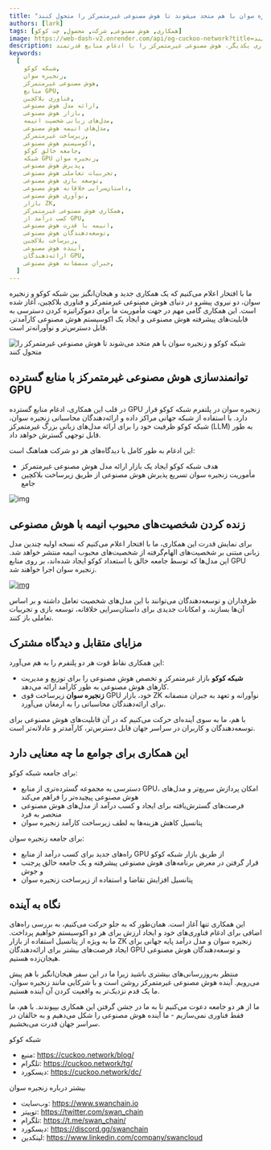 ```yaml
---
title: "شبکه کوکو و زنجیره سوان با هم متحد می‌شوند تا هوش مصنوعی غیرمتمرکز را متحول کنند"
authors: [lark]
tags: [همکاری, هوش مصنوعی, شرکت, محصول, چت کوکو]
image: https://web-dash-v2.onrender.com/api/og-cuckoo-network?title=شبکه کوکو و زنجیره سوان با هم متحد می‌شوند تا هوش مصنوعی غیرمتمرکز را متحول کنند
description: شبکه کوکو و زنجیره سوان با همکاری یکدیگر، هوش مصنوعی غیرمتمرکز را با ادغام منابع قدرتمند GPU در بازار ارائه مدل‌های هوش مصنوعی کوکو متحول می‌کنند. این همکاری به توسعه‌دهندگان و خالقان هوش مصنوعی با قابلیت‌های پردازشی پیشرفته قدرت می‌بخشد و امکان ایجاد مدل‌های زبانی الهام‌گرفته از انیمه و گسترش فرصت‌ها در نوآوری هوش مصنوعی غیرمتمرکز را فراهم می‌کند.
keywords:
  [
    شبکه کوکو,
    زنجیره سوان,
    هوش مصنوعی غیرمتمرکز,
    منابع GPU,
    فناوری بلاکچین,
    ارائه مدل هوش مصنوعی,
    بازار هوش مصنوعی,
    مدل‌های زبانی شخصیت انیمه,
    مدل‌های انیمه هوش مصنوعی,
    زیرساخت غیرمتمرکز,
    اکوسیستم هوش مصنوعی,
    جامعه خالق کوکو,
    شبکه GPU زنجیره سوان,
    پذیرش هوش مصنوعی,
    تجربیات تعاملی هوش مصنوعی,
    توسعه بازی هوش مصنوعی,
    داستان‌سرایی خلاقانه هوش مصنوعی,
    نوآوری هوش مصنوعی,
    بازار ZK,
    همکاری هوش مصنوعی غیرمتمرکز,
    کسب درآمد از GPU,
    انیمه با قدرت هوش مصنوعی,
    توسعه‌دهندگان هوش مصنوعی,
    زیرساخت بلاکچین,
    آینده هوش مصنوعی,
    ارائه‌دهندگان GPU,
    جبران منصفانه هوش مصنوعی,
  ]
---
```


ما با افتخار اعلام می‌کنیم که یک همکاری جدید و هیجان‌انگیز بین شبکه کوکو و زنجیره سوان، دو نیروی پیشرو در دنیای هوش مصنوعی غیرمتمرکز و فناوری بلاکچین، آغاز شده است. این همکاری گامی مهم در جهت مأموریت ما برای دموکراتیزه کردن دسترسی به قابلیت‌های پیشرفته هوش مصنوعی و ایجاد یک اکوسیستم هوش مصنوعی کارآمدتر، قابل دسترس‌تر و نوآورانه‌تر است.

![شبکه کوکو و زنجیره سوان با هم متحد می‌شوند تا هوش مصنوعی غیرمتمرکز را متحول کنند](https://cuckoo-network.b-cdn.net/2024-10-02-cuckoo-network-and-swan-chain-join-forces-to-revolutionize-decentralized-ai.png "شبکه کوکو و زنجیره سوان با هم متحد می‌شوند تا هوش مصنوعی غیرمتمرکز را متحول کنند")

## **توانمندسازی هوش مصنوعی غیرمتمرکز با منابع گسترده GPU**

در قلب این همکاری، ادغام منابع گسترده GPU زنجیره سوان در پلتفرم شبکه کوکو قرار دارد. با استفاده از شبکه جهانی مراکز داده و ارائه‌دهندگان محاسباتی زنجیره سوان، شبکه کوکو ظرفیت خود را برای ارائه مدل‌های زبانی بزرگ غیرمتمرکز (LLM) به طور قابل توجهی گسترش خواهد داد.

این ادغام به طور کامل با دیدگاه‌های هر دو شرکت هماهنگ است:

- هدف شبکه کوکو ایجاد یک بازار ارائه مدل هوش مصنوعی غیرمتمرکز
- مأموریت زنجیره سوان تسریع پذیرش هوش مصنوعی از طریق زیرساخت بلاکچین جامع

![img](https://cuckoo-network.b-cdn.net/2024-10-02-cuckoo-network-and-swan-chain-join-forces-to-revolutionize-decentralized-ai-2.jpg)

## **زنده کردن شخصیت‌های محبوب انیمه با هوش مصنوعی**

برای نمایش قدرت این همکاری، ما با افتخار اعلام می‌کنیم که نسخه اولیه چندین مدل زبانی مبتنی بر شخصیت‌های الهام‌گرفته از شخصیت‌های محبوب انیمه منتشر خواهد شد. این مدل‌ها که توسط جامعه خالق با استعداد کوکو ایجاد شده‌اند، بر روی منابع GPU زنجیره سوان اجرا خواهند شد.

[![img](https://cuckoo-network.b-cdn.net/cuckoo-chat-preview.webp)](https://cuckoo.network/portal/chat)

طرفداران و توسعه‌دهندگان می‌توانند با این مدل‌های شخصیت تعامل داشته و بر اساس آن‌ها بسازند، و امکانات جدیدی برای داستان‌سرایی خلاقانه، توسعه بازی و تجربیات تعاملی باز کنند.

## **مزایای متقابل و دیدگاه مشترک**

این همکاری نقاط قوت هر دو پلتفرم را به هم می‌آورد:

- **شبکه کوکو** بازار غیرمتمرکز و تخصص هوش مصنوعی را برای توزیع و مدیریت کارهای هوش مصنوعی به طور کارآمد ارائه می‌دهد.
- **زنجیره سوان** زیرساخت قوی GPU خود، بازار ZK نوآورانه و تعهد به جبران منصفانه برای ارائه‌دهندگان محاسباتی را به ارمغان می‌آورد.

با هم، ما به سوی آینده‌ای حرکت می‌کنیم که در آن قابلیت‌های هوش مصنوعی برای توسعه‌دهندگان و کاربران در سراسر جهان قابل دسترس‌تر، کارآمدتر و عادلانه‌تر است.

## **این همکاری برای جوامع ما چه معنایی دارد**

برای جامعه شبکه کوکو:

- دسترسی به مجموعه گسترده‌تری از منابع GPU، امکان پردازش سریع‌تر و مدل‌های هوش مصنوعی پیچیده‌تر را فراهم می‌کند
- فرصت‌های گسترش‌یافته برای ایجاد و کسب درآمد از مدل‌های هوش مصنوعی منحصر به فرد
- پتانسیل کاهش هزینه‌ها به لطف زیرساخت کارآمد زنجیره سوان

برای جامعه زنجیره سوان:

- راه‌های جدید برای کسب درآمد از منابع GPU از طریق بازار شبکه کوکو
- قرار گرفتن در معرض برنامه‌های هوش مصنوعی پیشرفته و یک جامعه خالق پرجنب و جوش
- پتانسیل افزایش تقاضا و استفاده از زیرساخت زنجیره سوان

## **نگاه به آینده**

این همکاری تنها آغاز است. همان‌طور که به جلو حرکت می‌کنیم، به بررسی راه‌های اضافی برای ادغام فناوری‌های خود و ایجاد ارزش برای هر دو اکوسیستم خواهیم پرداخت. ما به ویژه از پتانسیل استفاده از بازار ZK زنجیره سوان و مدل درآمد پایه جهانی برای ایجاد فرصت‌های بیشتر برای ارائه‌دهندگان GPU و توسعه‌دهندگان هوش مصنوعی هیجان‌زده هستیم.

منتظر به‌روزرسانی‌های بیشتری باشید زیرا ما در این سفر هیجان‌انگیز با هم پیش می‌رویم. آینده هوش مصنوعی غیرمتمرکز روشن است و با شرکایی مانند زنجیره سوان، ما یک قدم نزدیک‌تر به واقعیت کردن آن آینده هستیم.

ما از هر دو جامعه دعوت می‌کنیم تا به ما در جشن گرفتن این همکاری بپیوندند. با هم، ما فقط فناوری نمی‌سازیم - ما آینده هوش مصنوعی را شکل می‌دهیم و به خالقان در سراسر جهان قدرت می‌بخشیم.

شبکه کوکو

- منبع: https://cuckoo.network/blog/
- تلگرام: https://cuckoo.network/tg/
- دیسکورد: https://cuckoo.network/dc/

بیشتر درباره زنجیره سوان

- وب‌سایت: https://www.swanchain.io
- توییتر: https://twitter.com/swan_chain
- تلگرام: https://t.me/swan_chain/
- دیسکورد: https://discord.gg/swanchain
- لینکدین: https://www.linkedin.com/company/swancloud